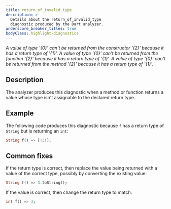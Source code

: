 ```yaml
---
title: return_of_invalid_type
description: >-
  Details about the return_of_invalid_type
  diagnostic produced by the Dart analyzer.
underscore_breaker_titles: true
bodyClass: highlight-diagnostics
---
```


_A value of type '{0}' can't be returned from the constructor '{2}' because it has a return type of '{1}'._
_A value of type '{0}' can't be returned from the function '{2}' because it has a return type of '{1}'._
_A value of type '{0}' can't be returned from the method '{2}' because it has a return type of '{1}'._

## Description

The analyzer produces this diagnostic when a method or function returns a
value whose type isn't assignable to the declared return type.

## Example

The following code produces this diagnostic because `f` has a return type
of `String` but is returning an `int`:

```dart
String f() => [!3!];
```

## Common fixes

If the return type is correct, then replace the value being returned with a
value of the correct type, possibly by converting the existing value:

```dart
String f() => 3.toString();
```

If the value is correct, then change the return type to match:

```dart
int f() => 3;
```
